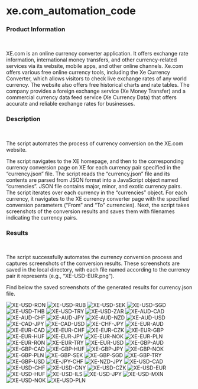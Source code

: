 # xe.com_automation_code
<h3>Product Information</h3><br> <p> XE.com is an online currency converter application. It offers exchange rate information, international money transfers, and other currency-related services via its website, mobile apps, and other online channels.
Xe.com offers various free online currency tools, including the Xe Currency Converter, which allows visitors to check live exchange rates of any world currency. The website also offers free historical charts and rate tables. The company provides a foreign exchange service (Xe Money Transfer) and a commercial currency data feed service (Xe Currency Data) that offers accurate and reliable exchange rates for businesses. </p>

<h3>Description</h3><br> <p>The script automates the process of currency conversion on the XE.com website.</p>
<p>The script navigates to the XE homepage, and then to the corresponding currency conversion page on XE for each currency pair specified in the “currency.json” file. The script reads the “currency.json” file and its contents are parsed from JSON format into a JavaScript object named “currencies”. JSON file contains major, minor, and exotic currency pairs. The script iterates over each currency in the “currencies” object. For each currency, it navigates to the XE currency converter page with the specified conversion parameters (“From” and “To” currencies). Next, the script takes screenshots of the conversion results and saves them with filenames indicating the currency pairs.</p>
<h3>Results</h3><br>
<p>The script successfully automates the currency conversion process and captures screenshots of the conversion results. These screenshots are saved in the local directory, with each file named according to the currency pair it represents (e.g., “XE-USD-EUR.png”).</p>
<p>Find below the saved screenshots of the generated results for currency.json file.</p>


![XE-USD-RON](https://github.com/SiposCristina/xe.com_automation_code/assets/157922599/31f49877-9c99-4881-ab29-9b597622c7e9)
![XE-USD-RUB](https://github.com/SiposCristina/xe.com_automation_code/assets/157922599/631f4dc1-dbc7-4376-ad56-481c303fdb74)
![XE-USD-SEK](https://github.com/SiposCristina/xe.com_automation_code/assets/157922599/b7906fdf-1d19-41a8-a02f-46d9436eb252)
![XE-USD-SGD](https://github.com/SiposCristina/xe.com_automation_code/assets/157922599/10bf394a-f424-4a88-a4e2-6031fef5c75d)
![XE-USD-THB](https://github.com/SiposCristina/xe.com_automation_code/assets/157922599/b16bb996-e4f1-4f92-b586-533f373e4066)
![XE-USD-TRY](https://github.com/SiposCristina/xe.com_automation_code/assets/157922599/1235ff6b-42f9-4d23-a954-01dc4d4c6fa9)
![XE-USD-ZAR](https://github.com/SiposCristina/xe.com_automation_code/assets/157922599/7374533c-55b0-459f-b9cb-1f4dbc7f8c72)
![XE-AUD-CAD](https://github.com/SiposCristina/xe.com_automation_code/assets/157922599/92873960-c036-41c2-8209-38da24f7bca8)
![XE-AUD-CHF](https://github.com/SiposCristina/xe.com_automation_code/assets/157922599/7fb06c8e-eac3-4217-be3e-c74f8a41dea7)
![XE-AUD-JPY](https://github.com/SiposCristina/xe.com_automation_code/assets/157922599/6edc99d5-d905-46b9-984f-71a4f95b4cd5)
![XE-AUD-NZD](https://github.com/SiposCristina/xe.com_automation_code/assets/157922599/9442739c-d492-4777-97fc-67c15ec0a055)
![XE-AUD-USD](https://github.com/SiposCristina/xe.com_automation_code/assets/157922599/8fd7c484-d1d0-4b6e-8aeb-acae4225c58a)
![XE-CAD-JPY](https://github.com/SiposCristina/xe.com_automation_code/assets/157922599/42e7ede3-da1d-439f-ac9e-30c0912ba57a)
![XE-CAD-USD](https://github.com/SiposCristina/xe.com_automation_code/assets/157922599/06001098-1d01-4b33-beaa-c84edda2571c)
![XE-CHF-JPY](https://github.com/SiposCristina/xe.com_automation_code/assets/157922599/ce9f0790-de69-421c-9ed7-827a53dba451)
![XE-EUR-AUD](https://github.com/SiposCristina/xe.com_automation_code/assets/157922599/5d7bc2d7-982a-4990-acb5-70c1ccad707e)
![XE-EUR-CAD](https://github.com/SiposCristina/xe.com_automation_code/assets/157922599/bd1e8670-25dc-4cbe-a720-bd75067349e7)
![XE-EUR-CHF](https://github.com/SiposCristina/xe.com_automation_code/assets/157922599/85c5248c-b154-4995-a36a-5b2b679d9c4b)
![XE-EUR-CZK](https://github.com/SiposCristina/xe.com_automation_code/assets/157922599/9c105ccb-94d1-4425-9618-b17cd5c1f60f)
![XE-EUR-GBP](https://github.com/SiposCristina/xe.com_automation_code/assets/157922599/325e3993-9742-4be1-9e36-5a3636cfbca7)
![XE-EUR-HUF](https://github.com/SiposCristina/xe.com_automation_code/assets/157922599/ff22834a-9eb3-4eea-94bb-00c021e7b41e)
![XE-EUR-JPY](https://github.com/SiposCristina/xe.com_automation_code/assets/157922599/f01782d5-b8a5-4f42-83f1-a43bbb8abd5a)
![XE-EUR-NOK](https://github.com/SiposCristina/xe.com_automation_code/assets/157922599/ac9476b4-0c16-482c-bb18-71f409cee6aa)
![XE-EUR-PLN](https://github.com/SiposCristina/xe.com_automation_code/assets/157922599/74ddae7c-68c0-4a30-a1bf-8c47b734114d)
![XE-EUR-RON](https://github.com/SiposCristina/xe.com_automation_code/assets/157922599/252693e0-c9aa-4375-b082-fee329c752a8)
![XE-EUR-TRY](https://github.com/SiposCristina/xe.com_automation_code/assets/157922599/30777fbe-7ac6-484c-9dc9-efc82966a415)
![XE-EUR-USD](https://github.com/SiposCristina/xe.com_automation_code/assets/157922599/abf6ef63-e4eb-481b-ad9d-0edcd1573f0f)
![XE-GBP-AUD](https://github.com/SiposCristina/xe.com_automation_code/assets/157922599/179cebc4-3826-4443-96b2-a214df0a152d)
![XE-GBP-CAD](https://github.com/SiposCristina/xe.com_automation_code/assets/157922599/a086a6b0-ef3a-43e7-adba-eff9e02a03ce)
![XE-GBP-HUF](https://github.com/SiposCristina/xe.com_automation_code/assets/157922599/f7c27667-4fdd-4378-989d-407b580c2617)
![XE-GBP-JPY](https://github.com/SiposCristina/xe.com_automation_code/assets/157922599/dffd31c2-7cae-4f9c-a072-e43c3e5ac224)
![XE-GBP-NOK](https://github.com/SiposCristina/xe.com_automation_code/assets/157922599/db8d886c-9d79-4ebc-8032-63273790a920)
![XE-GBP-PLN](https://github.com/SiposCristina/xe.com_automation_code/assets/157922599/4c6a80b4-c452-4e7b-8e0e-fd5f5f59be4a)
![XE-GBP-SEK](https://github.com/SiposCristina/xe.com_automation_code/assets/157922599/88dfbc59-84c8-4dd8-af9e-2466b7d057f1)
![XE-GBP-SGD](https://github.com/SiposCristina/xe.com_automation_code/assets/157922599/0e6c638f-e280-4e46-b5e8-1b1375510ece)
![XE-GBP-TRY](https://github.com/SiposCristina/xe.com_automation_code/assets/157922599/297c77de-3234-4e4f-bbcf-8eb5fff811e0)
![XE-GBP-USD](https://github.com/SiposCristina/xe.com_automation_code/assets/157922599/c91ed8fe-bb83-4417-a5e0-4cb239e3f73d)
![XE-JPY-CHF](https://github.com/SiposCristina/xe.com_automation_code/assets/157922599/52e2348b-b99e-4f1f-b06b-493ec3d0ec8f)
![XE-NZD-JPY](https://github.com/SiposCristina/xe.com_automation_code/assets/157922599/30eb15f0-2d8c-4e2c-9faf-a6332564eeed)
![XE-USD-CAD](https://github.com/SiposCristina/xe.com_automation_code/assets/157922599/2dab0696-1988-4eb4-8183-408810e904d5)
![XE-USD-CHF](https://github.com/SiposCristina/xe.com_automation_code/assets/157922599/6da83e7c-dfd9-40ff-8997-95741953fa1a)
![XE-USD-CNY](https://github.com/SiposCristina/xe.com_automation_code/assets/157922599/ab130f8b-24c0-472d-a5f1-f1ceaa1a3873)
![XE-USD-CZK](https://github.com/SiposCristina/xe.com_automation_code/assets/157922599/68312d94-3015-4dd3-8c00-52a80cc8aa44)
![XE-USD-EUR](https://github.com/SiposCristina/xe.com_automation_code/assets/157922599/19b07a08-ad8a-47ab-a070-814bf0315778)
![XE-USD-HUF](https://github.com/SiposCristina/xe.com_automation_code/assets/157922599/46be6e02-e327-4b33-95c4-fb11c8f28f23)
![XE-USD-ILS](https://github.com/SiposCristina/xe.com_automation_code/assets/157922599/9658db80-1b12-4aa2-ada0-8c82a3022066)
![XE-USD-JPY](https://github.com/SiposCristina/xe.com_automation_code/assets/157922599/4723827b-5a8b-4512-908b-2b78786c2663)
![XE-USD-MXN](https://github.com/SiposCristina/xe.com_automation_code/assets/157922599/d75d4565-6c23-49dc-8576-bd9abcd9cde7)
![XE-USD-NOK](https://github.com/SiposCristina/xe.com_automation_code/assets/157922599/f1204cd3-02b2-40bb-b5ae-cd67051f669b)
![XE-USD-PLN](https://github.com/SiposCristina/xe.com_automation_code/assets/157922599/7ac2d0be-1fec-480a-93e9-aff2fa46dc0b)
